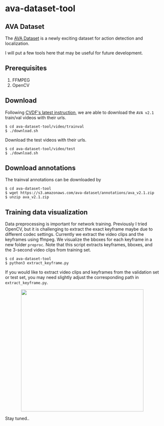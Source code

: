 # ava-dataset-tool

## AVA Dataset
The [AVA Dataset](https://research.google.com/ava/) is a newly exciting dataset for action detection and localization.

I will put a few tools here that may be useful for future development. 

## Prerequisites
1. FFMPEG
2. OpenCV

## Download
Following [CVDF's latest instruction](https://github.com/cvdfoundation/ava-dataset), we are able to download the `AVA v2.1` train/val videos with their urls.

    $ cd ava-dataset-tool/video/trainval
    $ ./download.sh

Download the test videos with their urls.

    $ cd ava-dataset-tool/video/test
    $ ./download.sh

## Download annotations
The trainval annotations can be downloaded by

    $ cd ava-dataset-tool
    $ wget https://s3.amazonaws.com/ava-dataset/annotations/ava_v2.1.zip
    $ unzip ava_v2.1.zip

## Training data visualization
Data preprocessing is important for network training. Previously I tried OpenCV, but it is challenging to extract the exact keyframe maybe due to different codec settings. Currently we extract the video clips and the keyframes using ffmpeg. We visualize the bboxes for each keyframe in a new folder `preproc`. Note that this script extracts keyframes, bboxes, and the 3-second video clips from training set. 

    $ cd ava-dataset-tool
    $ python3 extract_keyframe.py

If you would like to extract video clips and keyframes from the validation set or test set, you may need slightly adjust the corresponding path in `extract_keyframe.py`.

<p align="center">
<img src="https://github.com/kevinlin311tw/ava-dataset-tool/blob/master/sample_bbox.jpg", width="400">
</p>

Stay tuned..


